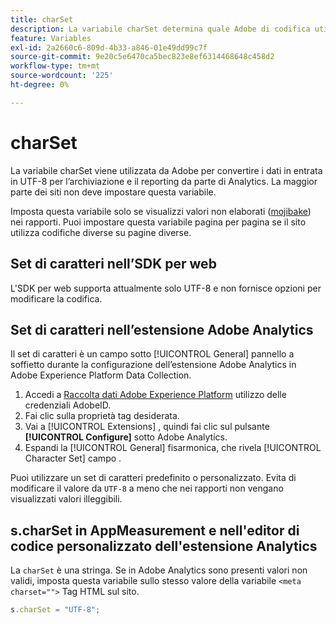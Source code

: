 ```yaml
---
title: charSet
description: La variabile charSet determina quale Adobe di codifica utilizza per analizzare la richiesta di immagine.
feature: Variables
exl-id: 2a2660c6-809d-4b33-a846-01e49dd99c7f
source-git-commit: 9e20c5e6470ca5bec823e8ef6314468648c458d2
workflow-type: tm+mt
source-wordcount: '225'
ht-degree: 0%

---
```


# charSet

La variabile charSet viene utilizzata da Adobe per convertire i dati in entrata in UTF-8 per l’archiviazione e il reporting da parte di Analytics. La maggior parte dei siti non deve impostare questa variabile.

Imposta questa variabile solo se visualizzi valori non elaborati ([mojibake](https://en.wikipedia.org/wiki/Mojibake)) nei rapporti. Puoi impostare questa variabile pagina per pagina se il sito utilizza codifiche diverse su pagine diverse.

## Set di caratteri nell’SDK per web

L&#39;SDK per web supporta attualmente solo UTF-8 e non fornisce opzioni per modificare la codifica.

## Set di caratteri nell’estensione Adobe Analytics

Il set di caratteri è un campo sotto [!UICONTROL General] pannello a soffietto durante la configurazione dell’estensione Adobe Analytics in Adobe Experience Platform Data Collection.

1. Accedi a [Raccolta dati Adobe Experience Platform](https://experience.adobe.com/data-collection) utilizzo delle credenziali AdobeID.
1. Fai clic sulla proprietà tag desiderata.
1. Vai a [!UICONTROL Extensions] , quindi fai clic sul pulsante **[!UICONTROL Configure]** sotto Adobe Analytics.
1. Espandi la [!UICONTROL General] fisarmonica, che rivela [!UICONTROL Character Set] campo .

Puoi utilizzare un set di caratteri predefinito o personalizzato. Evita di modificare il valore da `UTF-8` a meno che nei rapporti non vengano visualizzati valori illeggibili.

## s.charSet in AppMeasurement e nell&#39;editor di codice personalizzato dell&#39;estensione Analytics

La `charSet` è una stringa. Se in Adobe Analytics sono presenti valori non validi, imposta questa variabile sullo stesso valore della variabile `<meta charset="">` Tag HTML sul sito.

```js
s.charSet = "UTF-8";
```
